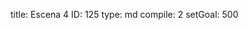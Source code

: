 title:          Escena 4
ID:             125
type:           md
compile:        2
setGoal:        500


